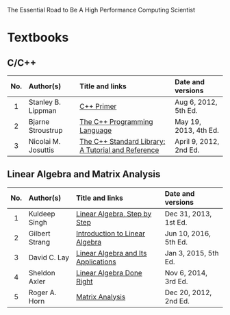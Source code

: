 The Essential Road to Be A High Performance Computing Scientist
# Textbooks
## C/C++
| No. | Author(s) | Title and links | Date and versions |
| :--: | :------------------ | :--------------------------------------- | :------------ |
|  1   | Stanley B. Lippman  | [C++ Primer](http://www.informit.com/store/c-plus-plus-primer-9780321714114) | Aug 6, 2012, 5th Ed. |
|  2   | Bjarne Stroustrup   | [The C++ Programming Language](http://www.stroustrup.com/4th.html) | May 19, 2013, 4th Ed. |
|  3   | Nicolai M. Josuttis | [The C++ Standard Library: A Tutorial and Reference](http://www.cppstdlib.com) | April 9, 2012, 2nd Ed. |

## Linear Algebra and Matrix Analysis
| No. | Author(s) | Title and links | Date and versions |
| :--: | :------------------ | :--------------------------------------- | :------------ |
|  1   | Kuldeep Singh | [Linear Algebra, Step by Step](http://www.academia.edu/5142311/Linear_Algebra_Step_by_Step) | Dec 31, 2013, 1st Ed. |
|  2   | Gilbert Strang | [Introduction to Linear Algebra](http://math.mit.edu/~gs/linearalgebra/) | Jun 10, 2016, 5th Ed. |
|  3   | David C. Lay | [Linear Algebra and Its Applications](https://www.amazon.com/Linear-Algebra-Its-Applications-5th/dp/032198238X/) | Jan 3, 2015, 5th Ed. |
|  4   | Sheldon Axler | [Linear Algebra Done Right](http://linear.axler.net) | Nov 6, 2014, 3rd Ed. |
|  5   | Roger A. Horn | [Matrix Analysis](https://www.amazon.com/Matrix-Analysis-Roger-Horn/dp/0521548233) | Dec 20, 2012, 2nd Ed. |
